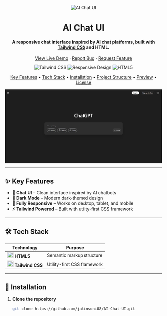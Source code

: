 <div align="center">
  <img src="https://img.icons8.com/fluency/96/chatbot.png" 
       alt="AI Chat UI" width="150">
  <h1>AI Chat UI</h1>
  <h4>A responsive chat interface inspired by AI chat platforms, built with 
      <a href="https://tailwindcss.com" target="_blank">Tailwind CSS</a> and HTML.</h4>

  <p>
    <a href="https://jatinsoni08.github.io/AI-Chat-UI/">View Live Demo</a> ·
    <a href="https://github.com/jatinsoni08/AI-Chat-UI/issues">Report Bug</a> ·
    <a href="https://github.com/jatinsoni08/AI-Chat-UI/issues">Request Feature</a>
  </p>

  <p>
    <img src="https://img.shields.io/badge/Tailwind-CSS-38B2AC?style=for-the-badge&logo=tailwind-css" alt="Tailwind CSS">
    <img src="https://img.shields.io/badge/Design-Responsive-green?style=for-the-badge" alt="Responsive Design">
    <img src="https://img.shields.io/badge/HTML5-E34F26?style=for-the-badge&logo=html5&logoColor=white" alt="HTML5">
  </p>

  <p>
    <a href="#key-features">Key Features</a> •
    <a href="#tech-stack">Tech Stack</a> •
    <a href="#installation">Installation</a> •
    <a href="#project-structure">Project Structure</a> •
    <a href="#preview">Preview</a> •
    <a href="#license">License</a>
  </p>

  <div style="display: flex; justify-content: center; gap: 20px; flex-wrap: wrap;">
    <img src="Chatgpt.png" alt="AI Chat UI Preview" width="600">
  </div>
</div>

---

## ✨ Key Features

- **💬 Chat UI** – Clean interface inspired by AI chatbots  
- **🌙 Dark Mode** – Modern dark-themed design  
- **📱 Fully Responsive** – Works on desktop, tablet, and mobile  
- **⚡ Tailwind Powered** – Built with utility-first CSS framework  

---

## 🛠️ Tech Stack

| Technology | Purpose |
|------------|---------|
| <img src="https://cdn.worldvectorlogo.com/logos/html-1.svg" width="20" height="20"> **HTML5** | Semantic markup structure |
| <img src="https://cdn.worldvectorlogo.com/logos/tailwind-css-2.svg" width="20" height="20"> **Tailwind CSS** | Utility-first CSS framework |

---

## 🚀 Installation

1. **Clone the repository**
   ```bash
   git clone https://github.com/jatinsoni08/AI-Chat-UI.git
